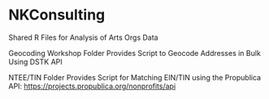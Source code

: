 # NKConsulting
Shared R Files for Analysis of Arts Orgs Data

Geocoding Workshop Folder Provides Script to Geocode Addresses in Bulk Using DSTK API

NTEE/TIN Folder Provides Script for Matching EIN/TIN using the Propublica API: 
https://projects.propublica.org/nonprofits/api 
